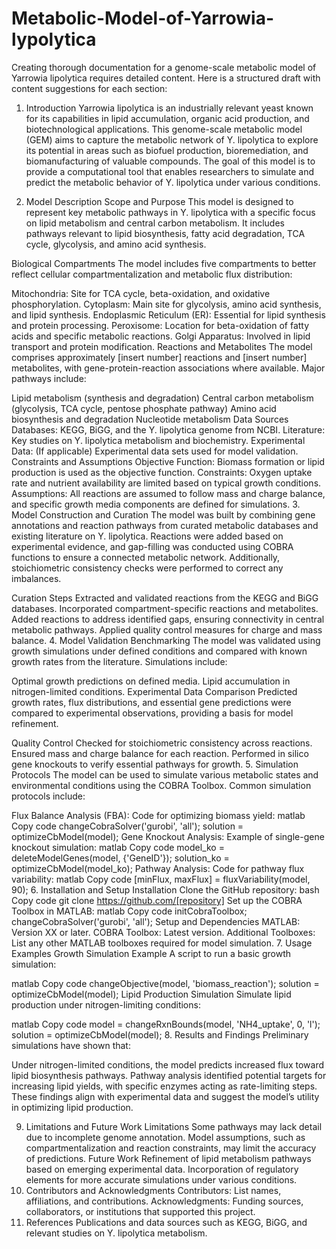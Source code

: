 # Metabolic-Model-of-Yarrowia-lypolytica


Creating thorough documentation for a genome-scale metabolic model of Yarrowia lipolytica requires detailed content. Here is a structured draft with content suggestions for each section:

1. Introduction
Yarrowia lipolytica is an industrially relevant yeast known for its capabilities in lipid accumulation, organic acid production, and biotechnological applications. This genome-scale metabolic model (GEM) aims to capture the metabolic network of Y. lipolytica to explore its potential in areas such as biofuel production, bioremediation, and biomanufacturing of valuable compounds. The goal of this model is to provide a computational tool that enables researchers to simulate and predict the metabolic behavior of Y. lipolytica under various conditions.

2. Model Description
Scope and Purpose
This model is designed to represent key metabolic pathways in Y. lipolytica with a specific focus on lipid metabolism and central carbon metabolism. It includes pathways relevant to lipid biosynthesis, fatty acid degradation, TCA cycle, glycolysis, and amino acid synthesis.

Biological Compartments
The model includes five compartments to better reflect cellular compartmentalization and metabolic flux distribution:

Mitochondria: Site for TCA cycle, beta-oxidation, and oxidative phosphorylation.
Cytoplasm: Main site for glycolysis, amino acid synthesis, and lipid synthesis.
Endoplasmic Reticulum (ER): Essential for lipid synthesis and protein processing.
Peroxisome: Location for beta-oxidation of fatty acids and specific metabolic reactions.
Golgi Apparatus: Involved in lipid transport and protein modification.
Reactions and Metabolites
The model comprises approximately [insert number] reactions and [insert number] metabolites, with gene-protein-reaction associations where available. Major pathways include:

Lipid metabolism (synthesis and degradation)
Central carbon metabolism (glycolysis, TCA cycle, pentose phosphate pathway)
Amino acid biosynthesis and degradation
Nucleotide metabolism
Data Sources
Databases: KEGG, BiGG, and the Y. lipolytica genome from NCBI.
Literature: Key studies on Y. lipolytica metabolism and biochemistry.
Experimental Data: (If applicable) Experimental data sets used for model validation.
Constraints and Assumptions
Objective Function: Biomass formation or lipid production is used as the objective function.
Constraints: Oxygen uptake rate and nutrient availability are limited based on typical growth conditions.
Assumptions: All reactions are assumed to follow mass and charge balance, and specific growth media components are defined for simulations.
3. Model Construction and Curation
The model was built by combining gene annotations and reaction pathways from curated metabolic databases and existing literature on Y. lipolytica. Reactions were added based on experimental evidence, and gap-filling was conducted using COBRA functions to ensure a connected metabolic network. Additionally, stoichiometric consistency checks were performed to correct any imbalances.

Curation Steps
Extracted and validated reactions from the KEGG and BiGG databases.
Incorporated compartment-specific reactions and metabolites.
Added reactions to address identified gaps, ensuring connectivity in central metabolic pathways.
Applied quality control measures for charge and mass balance.
4. Model Validation
Benchmarking
The model was validated using growth simulations under defined conditions and compared with known growth rates from the literature. Simulations include:

Optimal growth predictions on defined media.
Lipid accumulation in nitrogen-limited conditions.
Experimental Data Comparison
Predicted growth rates, flux distributions, and essential gene predictions were compared to experimental observations, providing a basis for model refinement.

Quality Control
Checked for stoichiometric consistency across reactions.
Ensured mass and charge balance for each reaction.
Performed in silico gene knockouts to verify essential pathways for growth.
5. Simulation Protocols
The model can be used to simulate various metabolic states and environmental conditions using the COBRA Toolbox. Common simulation protocols include:

Flux Balance Analysis (FBA): Code for optimizing biomass yield:
matlab
Copy code
changeCobraSolver('gurobi', 'all');
solution = optimizeCbModel(model);
Gene Knockout Analysis: Example of single-gene knockout simulation:
matlab
Copy code
model_ko = deleteModelGenes(model, {'GeneID'});
solution_ko = optimizeCbModel(model_ko);
Pathway Analysis: Code for pathway flux variability:
matlab
Copy code
[minFlux, maxFlux] = fluxVariability(model, 90);
6. Installation and Setup
Installation
Clone the GitHub repository:
bash
Copy code
git clone https://github.com/[repository]
Set up the COBRA Toolbox in MATLAB:
matlab
Copy code
initCobraToolbox;
changeCobraSolver('gurobi', 'all');
Setup and Dependencies
MATLAB: Version XX or later.
COBRA Toolbox: Latest version.
Additional Toolboxes: List any other MATLAB toolboxes required for model simulation.
7. Usage Examples
Growth Simulation Example
A script to run a basic growth simulation:

matlab
Copy code
changeObjective(model, 'biomass_reaction');
solution = optimizeCbModel(model);
Lipid Production Simulation
Simulate lipid production under nitrogen-limiting conditions:

matlab
Copy code
model = changeRxnBounds(model, 'NH4_uptake', 0, 'l');
solution = optimizeCbModel(model);
8. Results and Findings
Preliminary simulations have shown that:

Under nitrogen-limited conditions, the model predicts increased flux toward lipid biosynthesis pathways.
Pathway analysis identified potential targets for increasing lipid yields, with specific enzymes acting as rate-limiting steps.
These findings align with experimental data and suggest the model’s utility in optimizing lipid production.

9. Limitations and Future Work
Limitations
Some pathways may lack detail due to incomplete genome annotation.
Model assumptions, such as compartmentalization and reaction constraints, may limit the accuracy of predictions.
Future Work
Refinement of lipid metabolism pathways based on emerging experimental data.
Incorporation of regulatory elements for more accurate simulations under various conditions.
10. Contributors and Acknowledgments
Contributors: List names, affiliations, and contributions.
Acknowledgments: Funding sources, collaborators, or institutions that supported this project.
11. References
Publications and data sources such as KEGG, BiGG, and relevant studies on Y. lipolytica metabolism.
